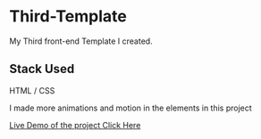# Third-Template
My Third front-end Template I created.

## Stack Used

HTML / CSS

I made more animations and motion in the elements in this project

[Live Demo of the project Click Here](https://third-template-html-css.netlify.app/)
